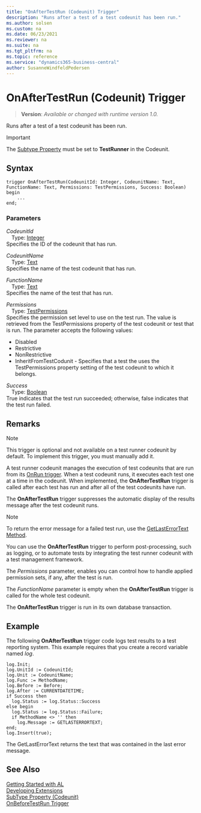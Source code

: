 ```yaml
---
title: "OnAfterTestRun (Codeunit) Trigger"
description: "Runs after a test of a test codeunit has been run."
ms.author: solsen
ms.custom: na
ms.date: 06/23/2021
ms.reviewer: na
ms.suite: na
ms.tgt_pltfrm: na
ms.topic: reference
ms.service: "dynamics365-business-central"
author: SusanneWindfeldPedersen
---
```

[//]: # (START>DO_NOT_EDIT)
[//]: # (IMPORTANT:Do not edit any of the content between here and the END>DO_NOT_EDIT.)
[//]: # (Any modifications should be made in the .xml files in the ModernDev repo.)

# OnAfterTestRun (Codeunit) Trigger
> **Version**: _Available or changed with runtime version 1.0._

Runs after a test of a test codeunit has been run.

> [!IMPORTANT]
> The [Subtype Property](../../properties/devenv-subtype-property.md) must be set to **TestRunner** in the Codeunit.

## Syntax
```AL
trigger OnAfterTestRun(CodeunitId: Integer, CodeunitName: Text, FunctionName: Text, Permissions: TestPermissions, Success: Boolean)
begin
    ...
end;
```

### Parameters

*CodeunitId*  
&emsp;Type: [Integer](../../methods-auto/integer/integer-data-type.md)  
Specifies the ID of the codeunit that has run.  

*CodeunitName*  
&emsp;Type: [Text](../../methods-auto/text/text-data-type.md)  
Specifies the name of the test codeunit that has run.  

*FunctionName*  
&emsp;Type: [Text](../../methods-auto/text/text-data-type.md)  
Specifies the name of the test that has run.  

*Permissions*  
&emsp;Type: [TestPermissions](../../methods-auto/testpermissions/testpermissions-option.md)  
Specifies the permission set level to use on the test run. The value is retrieved from the TestPermissions property of the test codeunit or test that is run. The parameter accepts the following values:
- Disabled
- Restrictive
- NonRestrictive
- InheritFromTestCodunit - Specifies that a test the uses the TestPermissions property setting of the test codeunit to which it belongs.  

*Success*  
&emsp;Type: [Boolean](../../methods-auto/boolean/boolean-data-type.md)  
True indicates that the test run succeeded; otherwise, false indicates that the test run failed.  



[//]: # (IMPORTANT: END>DO_NOT_EDIT)

## Remarks

> [!NOTE]  
> This trigger is optional and not available on a test runner codeunit by default. To implement this trigger, you must manually add it.  

A test runner codeunit manages the execution of test codeunits that are run from its [OnRun trigger](devenv-onrun-codeunit-trigger.md). When a test codeunit runs, it executes each test one at a time in the codeunit. When implemented, the **OnAfterTestRun** trigger is called after each test  has run and after all of the test codeunits have run.

The **OnAfterTestRun** trigger suppresses the automatic display of the results message after the test codeunit runs.

> [!NOTE]  
> To return the error message for a failed test run, use the [GetLastErrorText Method](../../methods-auto/debugger/debugger-getlasterrortext-method.md).  


You can use the **OnAfterTestRun** trigger to perform post-processing, such as logging, or to automate tests by integrating the test runner codeunit with a test management framework.

The *Permissions* parameter, enables you can control how to handle applied permission sets, if any, after the test is run.   
<!-- For more information about testing with permision sets, including an example, see [Testing With Permission Sets](../testing-permissionsets.md).
-->

The *FunctionName* parameter is empty when the **OnAfterTestRun** trigger is called for the whole test codeunit.  

The **OnAfterTestRun** trigger is run in its own database transaction.


## Example

The following **OnAfterTestRun** trigger code logs test results to a test reporting system. This example requires that you create a record variable named *log*.  

```AL
log.Init;  
log.UnitId := CodeunitId;  
log.Unit := CodeunitName;  
log.Func := MethodName;  
log.Before := Before;  
log.After := CURRENTDATETIME;  
if Success then  
  log.Status := log.Status::Success  
else begin  
  log.Status := log.Status::Failure;  
  if MethodName <> '' then  
    log.Message := GETLASTERRORTEXT;  
end;  
log.Insert(true);  
```  

The GetLastErrorText returns the text that was contained in the last error message.  

## See Also  
[Getting Started with AL](../../devenv-get-started.md)  
[Developing Extensions](../../devenv-dev-overview.md)  
[SubType Property (Codeunit)](../../properties/devenv-subtype-codeunit-property.md)  
[OnBeforeTestRun Trigger](devenv-onbeforetestrun-codeunit-trigger.md)  
